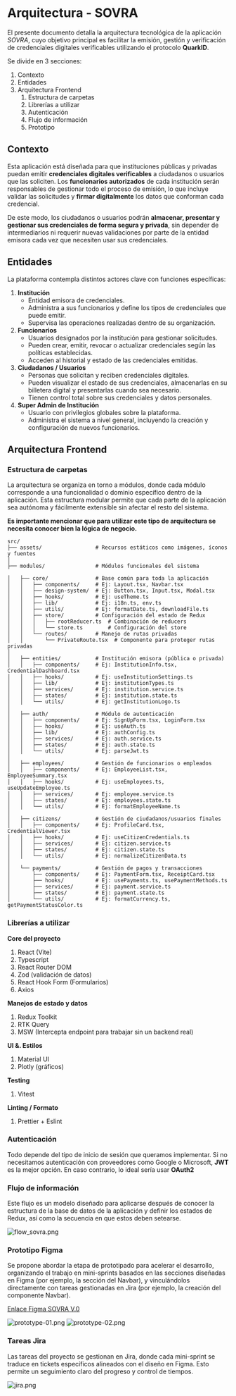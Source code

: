 # Arquitectura - SOVRA

El presente documento detalla la arquitectura tecnológica de la aplicación *SOVRA*, cuyo objetivo principal es facilitar la emisión, gestión y verificación de credenciales digitales verificables utilizando el protocolo **QuarkID**.

Se divide en 3 secciones:

1. Contexto
2. Entidades
3. Arquitectura Frontend
    1. Estructura de carpetas
    2. Librerías a utilizar
    3. Autenticación
    4. Flujo de información
    5. Prototipo

## Contexto

Esta aplicación está diseñada para que instituciones públicas y privadas puedan emitir **credenciales digitales verificables** a ciudadanos o usuarios que las soliciten. Los **funcionarios autorizados** de cada institución serán responsables de gestionar todo el proceso de emisión, lo que incluye validar las solicitudes y **firmar digitalmente** los datos que conforman cada credencial.

De este modo, los ciudadanos o usuarios podrán **almacenar, presentar y gestionar sus credenciales de forma segura y privada**, sin depender de intermediarios ni requerir nuevas validaciones por parte de la entidad emisora cada vez que necesiten usar sus credenciales.

## Entidades

La plataforma contempla distintos actores clave con funciones específicas:

1. **Institución**
    - Entidad emisora de credenciales.
    - Administra a sus funcionarios y define los tipos de credenciales que puede emitir.
    - Supervisa las operaciones realizadas dentro de su organización.
2. **Funcionarios**
    - Usuarios designados por la institución para gestionar solicitudes.
    - Pueden crear, emitir, revocar o actualizar credenciales según las políticas establecidas.
    - Acceden al historial y estado de las credenciales emitidas.
3. **Ciudadanos / Usuarios**
    - Personas que solicitan y reciben credenciales digitales.
    - Pueden visualizar el estado de sus credenciales, almacenarlas en su billetera digital y presentarlas cuando sea necesario.
    - Tienen control total sobre sus credenciales y datos personales.
4. **Super Admin de Institución**
    - Usuario con privilegios globales sobre la plataforma.
    - Administra el sistema a nivel general, incluyendo la creación y configuración de nuevos funcionarios.

## Arquitectura Frontend

### Estructura de carpetas

La arquitectura se organiza en torno a módulos, donde cada módulo corresponde a una funcionalidad o dominio específico dentro de la aplicación. Esta estructura modular permite que cada parte de la aplicación sea autónoma y fácilmente extensible sin afectar el resto del sistema.

**Es importante mencionar que para utilizar este tipo de arquitectura se necesita conocer bien la lógica de negocio.** 

```
src/
├── assets/                 # Recursos estáticos como imágenes, íconos y fuentes
│
├── modules/                # Módulos funcionales del sistema

│   ├── core/               # Base común para toda la aplicación
│   │   ├── components/     # Ej: Layout.tsx, Navbar.tsx
│   │   ├── design-system/  # Ej: Button.tsx, Input.tsx, Modal.tsx
│   │   ├── hooks/          # Ej: useTheme.ts
│   │   ├── lib/            # Ej: i18n.ts, env.ts
│   │   ├── utils/          # Ej: formatDate.ts, downloadFile.ts
│   │   ├── store/          # Configuración del estado de Redux
│   │   │   ├── rootReducer.ts  # Combinación de reducers
│   │   │   └── store.ts        # Configuración del store
│   │   └── routes/         # Manejo de rutas privadas
│   │       └── PrivateRoute.tsx  # Componente para proteger rutas privadas
│
│   ├── entities/           # Institución emisora (pública o privada)
│   │   ├── components/     # Ej: InstitutionInfo.tsx, CredentialDashboard.tsx
│   │   ├── hooks/          # Ej: useInstitutionSettings.ts
│   │   ├── lib/            # Ej: institutionTypes.ts
│   │   ├── services/       # Ej: institution.service.ts
│   │   ├── states/         # Ej: institution.state.ts
│   │   └── utils/          # Ej: getInstitutionLogo.ts
│
│   ├── auth/               # Módulo de autenticación
│   │   ├── components/     # Ej: SignUpForm.tsx, LoginForm.tsx
│   │   ├── hooks/          # Ej: useAuth.ts
│   │   ├── lib/            # Ej: authConfig.ts
│   │   ├── services/       # Ej: auth.service.ts
│   │   ├── states/         # Ej: auth.state.ts
│   │   └── utils/          # Ej: parseJwt.ts
│
│   ├── employees/          # Gestión de funcionarios o empleados
│   │   ├── components/     # Ej: EmployeeList.tsx, EmployeeSummary.tsx
│   │   ├── hooks/          # Ej: useEmployees.ts, useUpdateEmployee.ts
│   │   ├── services/       # Ej: employee.service.ts
│   │   ├── states/         # Ej: employees.state.ts
│   │   └── utils/          # Ej: formatEmployeeName.ts
│
│   ├── citizens/           # Gestión de ciudadanos/usuarios finales
│   │   ├── components/     # Ej: ProfileCard.tsx, CredentialViewer.tsx
│   │   ├── hooks/          # Ej: useCitizenCredentials.ts
│   │   ├── services/       # Ej: citizen.service.ts
│   │   ├── states/         # Ej: citizen.state.ts
│   │   └── utils/          # Ej: normalizeCitizenData.ts
│
│   └── payments/           # Gestión de pagos y transacciones
│       ├── components/     # Ej: PaymentForm.tsx, ReceiptCard.tsx
│       ├── hooks/          # Ej: usePayments.ts, usePaymentMethods.ts
│       ├── services/       # Ej: payment.service.ts
│       ├── states/         # Ej: payment.state.ts
│       └── utils/          # Ej: formatCurrency.ts, getPaymentStatusColor.ts

```

### Librerías a utilizar

**Core del proyecto**

1. React (Vite)
2. Typescript
3. React Router DOM
4. Zod (validación de datos)
5. React Hook Form (Formularios)
6. Axios

**Manejos de estado y datos**

1. Redux Toolkit
2. RTK Query
3. MSW (Intercepta endpoint para trabajar sin un backend real)

**UI &. Estilos**

1. Material UI
2. Plotly (gráficos)

**Testing**

1. Vitest

**Linting / Formato**

1. Prettier + Eslint

### Autenticación

Todo depende del tipo de inicio de sesión que queramos implementar. Si no necesitamos autenticación con proveedores como Google o Microsoft, **JWT** es la mejor opción. En caso contrario, lo ideal sería usar **OAuth2**

### Flujo de información
Este flujo es un modelo diseñado para aplicarse después de conocer la estructura de la base de datos de la aplicación y definir los estados de Redux, así como la secuencia en que estos deben setearse.

![flow_sovra.png](./resources/flow_login.png)

### Prototipo Figma

Se propone abordar la etapa de prototipado para acelerar el desarrollo, organizando el trabajo en mini-sprints basados en las secciones diseñadas en Figma (por ejemplo, la sección del Navbar), y vinculándolos directamente con tareas gestionadas en Jira (por ejemplo, la creación del componente Navbar).

[Enlace Figma SOVRA V.0](https://www.figma.com/design/9NZtJxMuVFCncAjNNsdH23/SOVRA---V0?node-id=8604-8137&t=26MGeJn2zPCBUIxC-1)


![prototype-01.png](./resources/01.prototype_dashboard.png)
![prototype-02.png](./resources/02.prototype_credentilas.png)

### Tareas Jira

Las tareas del proyecto se gestionan en Jira, donde cada mini-sprint se traduce en tickets específicos alineados con el diseño en Figma. Esto permite un seguimiento claro del progreso y control de tiempos.

![jira.png](./resources/01-(23.04.25-14.05.25).png)
